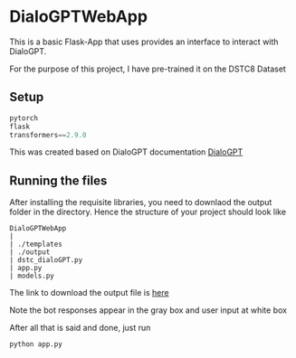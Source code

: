 # DialoGPTWebApp

This is a basic Flask-App that uses provides an interface to interact with DialoGPT.

For the purpose of this project, I have pre-trained it on the DSTC8 Dataset

## Setup

```python
pytorch
flask
transformers==2.9.0
```

This was created based on DialoGPT documentation [DialoGPT](https://github.com/microsoft/DialoGPT)

## Running the files

After installing the requisite libraries, you need to downlaod the output folder in the directory. 
Hence the structure of your project should look like
```
DialoGPTWebApp
|
| ./templates
| ./output
| dstc_dialoGPT.py
| app.py
| models.py
```

The link to download the output file is [here]()

Note the bot responses appear in the gray box and user input at white box

After all that is said and done, just run
```python
python app.py
```
